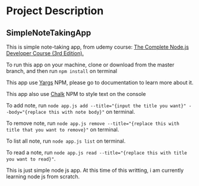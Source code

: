 # Project Description

## SimpleNoteTakingApp
This is simple note-taking app, from udemy course: <a href="https://www.udemy.com/course/the-complete-nodejs-developer-course-2/">The Complete Node.js Developer Course (3rd Edition).</a>

To run this app on your machine, clone or download from the master branch, and then run `npm install` on terminal

This app use <a href="https://www.npmjs.com/package/yargs">Yargs</a> NPM, please go to documentation to learn more about it.

This app also use <a href="https://www.npmjs.com/package/chalk">Chalk</a> NPM to style text on the console

To add note, run `node app.js add --title="{input the title you want}" --body="{replace this with note body}"` on terminal.

To remove note, run `node app.js remove --title="{replace this with title that you want to remove}"` on terminal.

To list all note, run `node app.js list` on terminal.

To read a note, run `node app.js read --title="{replace this with title you want to read}"`.

This is just simple node js app. At this time of this writting, i am currently learning node js from scratch.
